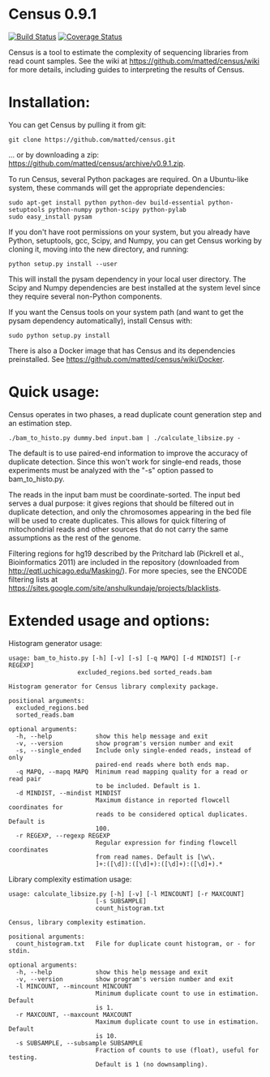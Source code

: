 Census 0.9.1
==============

[![Build Status](https://travis-ci.org/matted/census.svg?branch=master)](https://travis-ci.org/matted/census) [![Coverage Status](https://coveralls.io/repos/matted/census/badge.svg)](https://coveralls.io/r/matted/census)

Census is a tool to estimate the complexity of sequencing libraries
from read count samples.  See the wiki at
https://github.com/matted/census/wiki for more details, including
guides to interpreting the results of Census.

Installation:
==

You can get Census by pulling it from git:

    git clone https://github.com/matted/census.git

... or by downloading a zip: https://github.com/matted/census/archive/v0.9.1.zip.

To run Census, several Python packages are required.  On a Ubuntu-like
system, these commands will get the appropriate dependencies:

    sudo apt-get install python python-dev build-essential python-setuptools python-numpy python-scipy python-pylab
    sudo easy_install pysam

If you don't have root permissions on your system, but you already
have Python, setuptools, gcc, Scipy, and Numpy, you can get Census
working by cloning it, moving into the new directory, and running:

    python setup.py install --user

This will install the pysam dependency in your local user directory.
The Scipy and Numpy dependencies are best installed at the system
level since they require several non-Python components.

If you want the Census tools on your system path (and want to get the
pysam dependency automatically), install Census with:

    sudo python setup.py install

There is also a Docker image that has Census and its dependencies
preinstalled.  See https://github.com/matted/census/wiki/Docker.

Quick usage:
==

Census operates in two phases, a read duplicate count generation step
and an estimation step.

    ./bam_to_histo.py dummy.bed input.bam | ./calculate_libsize.py -

The default is to use paired-end information to improve the accuracy
of duplicate detection.  Since this won't work for single-end reads,
those experiments must be analyzed with the "-s" option passed to
bam_to_histo.py.

The reads in the input bam must be coordinate-sorted.  The input bed
serves a dual purpose: it gives regions that should be filtered out in
duplicate detection, and only the chromosomes appearing in the bed
file will be used to create duplicates.  This allows for quick
filtering of mitochondrial reads and other sources that do not carry
the same assumptions as the rest of the genome.

Filtering regions for hg19 described by the Pritchard lab (Pickrell et
al., Bioinformatics 2011) are included in the repository (downloaded
from http://eqtl.uchicago.edu/Masking/).  For more species, see the
ENCODE filtering lists at
https://sites.google.com/site/anshulkundaje/projects/blacklists.

Extended usage and options:
==

Histogram generator usage: 

    usage: bam_to_histo.py [-h] [-v] [-s] [-q MAPQ] [-d MINDIST] [-r REGEXP]
                       excluded_regions.bed sorted_reads.bam

    Histogram generator for Census library complexity package.

    positional arguments:
      excluded_regions.bed
      sorted_reads.bam

    optional arguments:
      -h, --help            show this help message and exit
      -v, --version         show program's version number and exit
      -s, --single_ended    Include only single-ended reads, instead of only
                            paired-end reads where both ends map.
      -q MAPQ, --mapq MAPQ  Minimum read mapping quality for a read or read pair
                            to be included. Default is 1.
      -d MINDIST, --mindist MINDIST
                            Maximum distance in reported flowcell coordinates for
                            reads to be considered optical duplicates. Default is
                            100.
      -r REGEXP, --regexp REGEXP
                            Regular expression for finding flowcell coordinates
                            from read names. Default is [\w\.
                            ]+:([\d]):([\d]+):([\d]+):([\d]+).*

Library complexity estimation usage:

    usage: calculate_libsize.py [-h] [-v] [-l MINCOUNT] [-r MAXCOUNT]
                            [-s SUBSAMPLE]
                            count_histogram.txt

    Census, library complexity estimation.

    positional arguments:
      count_histogram.txt   File for duplicate count histogram, or - for stdin.

    optional arguments:
      -h, --help            show this help message and exit
      -v, --version         show program's version number and exit
      -l MINCOUNT, --mincount MINCOUNT
                            Minimum duplicate count to use in estimation. Default
                            is 1.
      -r MAXCOUNT, --maxcount MAXCOUNT
                            Maximum duplicate count to use in estimation. Default
                            is 10.
      -s SUBSAMPLE, --subsample SUBSAMPLE
                            Fraction of counts to use (float), useful for testing.
                            Default is 1 (no downsampling).
